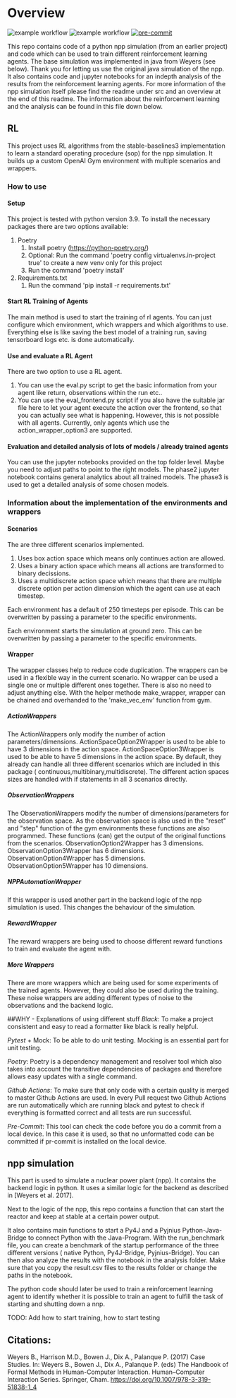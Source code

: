 
# Overview
![example workflow](https://github.com/fa-ni/npp-RL/actions/workflows/pytest.yml/badge.svg)
![example workflow](https://github.com/fa-ni/npp-RL/actions/workflows/black.yml/badge.svg)
[![pre-commit](https://img.shields.io/badge/pre--commit-enabled-brightgreen?logo=pre-commit&logoColor=white)](https://github.com/pre-commit/pre-commit)

This repo contains  code of a python npp simulation (from an earlier project) and code which can be used to train different reinforcement learning agents.
The base simulation was implemented in java from Weyers (see below). Thank you for letting us use the original java simulation of the npp.
It also contains code and jupyter notebooks for an indepth analysis of the results from the reinforcement learning agents.
For more information of the npp simulation itself please find the readme under src and an overview at the end of this readme.
The information about the reinforcement learning and the analysis can be found in this file down below.

## RL

This project uses RL algorithms from the stable-baselines3 implementation to learn a standard operating procedure (sop) for the npp simulation.
It builds up a custom OpenAI Gym environment with multiple scenarios and wrappers.
### How to use
#### Setup
This project is tested with python version 3.9.
To install the necessary packages there are two options available:
1. Poetry
   1. Install poetry (https://python-poetry.org/)
   2. Optional: Run the command 'poetry config virtualenvs.in-project true' to create a new venv only for this project
   3. Run the command 'poetry install'
2. Requirements.txt
   1. Run the command 'pip install -r requirements.txt'

#### Start RL Training of Agents
The main method is used to start the training of rl agents. You can just configure which environment,
which wrappers and which algorithms to use. Everything else is like saving the best model of a training run,
saving tensorboard logs etc. is done automatically.

#### Use and evaluate a RL Agent
There are two option to use a RL agent.
1. You can use the eval.py script to get the basic information from your agent like return, observations within the run etc..
2. You can use the eval_frontend.py script if you also have the suitable jar file here to let your
   agent execute the action over the frontend, so that you can actually see what is happening. However, this
   is not possible with all agents. Currently, only agents which use the action_wrapper_option3 are
   supported.
#### Evaluation and detailed analysis of lots of models / already trained agents
You can use the jupyter notebooks provided on the top folder level.
Maybe you need to adjust paths to point to the right models. The phase2 jupyter notebook
contains general analytics about all trained models. The phase3 is used to get a
detailed analysis of some chosen models.


### Information about the implementation of the environments and wrappers

#### Scenarios
The are three different scenarios implemented.
1. Uses box action space which means only continues action are allowed.
2. Uses a binary action space which means all actions are transformed to binary decissions.
3. Uses a multidiscrete action space which means that there are multiple discrete option per action dimension which the
   agent can use at each timestep.

Each environment has a default of 250 timesteps per episode. This can be overwritten by
passing a parameter to the specific environments.

Each environment starts the simulation at ground zero. This can be overwritten by
passing a parameter to the specific environments.


#### Wrapper

The wrapper classes help to reduce code duplication. The wrappers can be used in a flexible way in the current scenario.
No wrapper can be used a single one or multiple different ones together. There is also no need to adjust anything else.
With the helper methode make_wrapper, wrapper can be chained
and overhanded to the 'make_vec_env' function from gym.

##### ActionWrappers

The ActionWrappers only modify the number of action parameters/dimensions. ActionSpaceOption2Wrapper is used to be able
to have 3 dimensions in the action space. ActionSpaceOption3Wrapper is used to be able to have 5 dimensions in the
action space. By default, they already can handle all three different scenarios which are included in this package (
continuous,multibinary,multidiscrete). The different action spaces sizes are handled with if statements in all 3
scenarios directly.

##### ObservationWrappers

The ObservationWrappers modify the number of dimensions/parameters for the observation space. As the observation space
is also used in the "reset" and "step" function of the gym environments these functions are also programmed. These
functions (can) get the output of the original functions from the scenarios. ObservationOption2Wrapper has 3 dimensions.
ObservationOption3Wrapper has 6 dimensions. ObservationOption4Wrapper has 5 dimensions. ObservationOption5Wrapper has 10
dimensions.

##### NPPAutomationWrapper
If this wrapper is used another part in the backend logic of the npp simulation is used.
This changes the behaviour of the simulation.

##### RewardWrapper
The reward wrappers are being used to choose different reward functions to train and evaluate
the agent with.

##### More Wrappers

There are more wrappers which are being used for some experiments of the trained agents. However,
they could also be used during the training. These noise wrappers are adding different types of
noise to the observations and the backend logic.

##WHY - Explanations of using different stuff
*Black*: To make a project consistent and easy to read a formatter like black is really helpful.

*Pytest* + Mock: To be able to do unit testing. Mocking is an essential part for unit testing.

*Poetry*: Poetry is a dependency management and resolver tool which also takes into account the transitive dependencies
of packages and therefore allows easy updates with a single command.

*Github Actions*: To make sure that only code with a certain quality is merged to master Github Actions are
used. In every Pull request two Github Actions are run automatically which are running black and pytest to check
if everything is formatted correct and all tests are run successful.

*Pre-Commit*: This tool can check the code before you do a commit from a local device. In this case it is used, so
that no unformatted code can be committed if pr-commit is installed on the local device.

## npp simulation
This part is used to simulate a nuclear power plant (npp). It contains the backend logic in python. It uses a similar
logic for the backend as described in [Weyers et al. 2017].

Next to the logic of the npp, this repo contains a function that can start the reactor and keep at stable at a certain
power output.

It also contains main functions to start a Py4J and a Pyjnius Python-Java-Bridge to connect Python with the Java-Program.
With the run_benchmark file, you can create a benchmark of the startup performance of the three different versions ( native
Python, Py4J-Bridge, Pyjnius-Bridge). You can then also analyze the results with the notebook in the analysis folder.
Make sure that you copy the result.csv files to the results folder or change the paths in the notebook.

The python code should later be used to train a reinforcement learning agent to identify whether it is possible to train an
agent to fulfill the task of starting and shutting down a nnp.



TODO: Add how to start training, how to start testing



## Citations:

Weyers B., Harrison M.D., Bowen J., Dix A., Palanque P. (2017) Case Studies. In: Weyers B., Bowen J., Dix A., Palanque
P. (eds) The Handbook of Formal Methods in Human-Computer Interaction. Human–Computer Interaction Series. Springer,
Cham. https://doi.org/10.1007/978-3-319-51838-1_4
